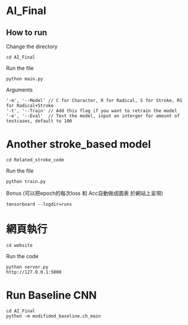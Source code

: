 # AI_Final

## How to run 
Change the directory
```
cd AI_Final
```
Run the file
```
python main.py
```
Arguments
```
'-m', '--Model' // C for Character, R for Radical, S for Stroke, RS for Radical+Stroke
'-t', '--Train' // Add this flag if you want to retrain the model
'-e', '--Eval'  // Test the model, input an interger for amount of testcases, default to 100
```

# Another stroke_based model
```
cd Related_stroke_code
```
Run the file
```
python train.py
```
Bonus (可以把epoch的每次loss 和 Acc自動做成圖表 於網站上呈現)
```
tensorboard --logdir=runs
```

# 網頁執行
```
cd website
```

Run the code
```
python server.py
http://127.0.0.1:5000
```
# Run Baseline CNN
```
cd AI_Final
python -m modifided_baseline.ch_main
```
